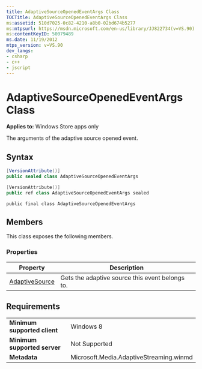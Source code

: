 ```yaml
---
title: AdaptiveSourceOpenedEventArgs Class
TOCTitle: AdaptiveSourceOpenedEventArgs Class
ms:assetid: 510d7025-0c82-4210-a8b0-02bd674b5277
ms:mtpsurl: https://msdn.microsoft.com/en-us/library/JJ822734(v=VS.90)
ms:contentKeyID: 50079489
ms.date: 11/19/2012
mtps_version: v=VS.90
dev_langs:
- csharp
- c++
- jscript
---
```


# AdaptiveSourceOpenedEventArgs Class

**Applies to:** Windows Store apps only

The arguments of the adaptive source opened event.

## Syntax

``` csharp
[VersionAttribute()]
public sealed class AdaptiveSourceOpenedEventArgs
```

``` c++
[VersionAttribute()]
public ref class AdaptiveSourceOpenedEventArgs sealed
```

``` jscript
public final class AdaptiveSourceOpenedEventArgs
```

## Members

This class exposes the following members.

### Properties

|Property|Description|
|--- |--- |
|[AdaptiveSource](adaptivesourceopenedeventargs-adaptivesource-property.md)|Gets the adaptive source this event belongs to.|


## Requirements

|||
|--- |--- |
|**Minimum supported client**|Windows 8|
|**Minimum supported server**|Not Supported|
|**Metadata**|Microsoft.Media.AdaptiveStreaming.winmd|

